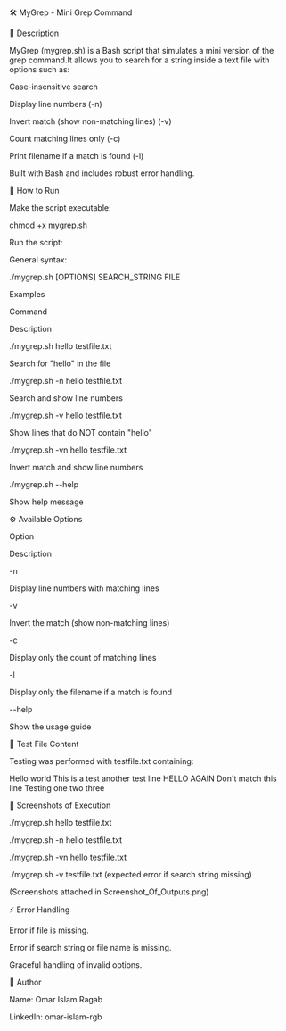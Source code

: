 🛠️ MyGrep - Mini Grep Command

📜 Description

MyGrep (mygrep.sh) is a Bash script that simulates a mini version of the grep command.It allows you to search for a string inside a text file with options such as:

Case-insensitive search

Display line numbers (-n)

Invert match (show non-matching lines) (-v)

Count matching lines only (-c)

Print filename if a match is found (-l)

Built with Bash and includes robust error handling.

🚀 How to Run

Make the script executable:

chmod +x mygrep.sh

Run the script:

General syntax:

./mygrep.sh [OPTIONS] SEARCH_STRING FILE

Examples

Command

Description

./mygrep.sh hello testfile.txt

Search for "hello" in the file

./mygrep.sh -n hello testfile.txt

Search and show line numbers

./mygrep.sh -v hello testfile.txt

Show lines that do NOT contain "hello"

./mygrep.sh -vn hello testfile.txt

Invert match and show line numbers

./mygrep.sh --help

Show help message

⚙️ Available Options

Option

Description

-n

Display line numbers with matching lines

-v

Invert the match (show non-matching lines)

-c

Display only the count of matching lines

-l

Display only the filename if a match is found

--help

Show the usage guide

🧪 Test File Content

Testing was performed with testfile.txt containing:

Hello world
This is a test
another test line
HELLO AGAIN
Don't match this line
Testing one two three

📸 Screenshots of Execution

./mygrep.sh hello testfile.txt

./mygrep.sh -n hello testfile.txt

./mygrep.sh -vn hello testfile.txt

./mygrep.sh -v testfile.txt (expected error if search string missing)

(Screenshots attached in Screenshot_Of_Outputs.png)

⚡ Error Handling

Error if file is missing.

Error if search string or file name is missing.

Graceful handling of invalid options.

👤 Author

Name: Omar Islam Ragab

LinkedIn: omar-islam-rgb


